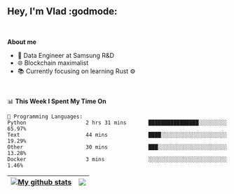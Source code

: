 ## Hey, I'm Vlad :godmode:

<br/>

**About me**
- 💼 Data Engineer at Samsung R&D
- 🌐 Blockchain maximalist
- 📚 Currently focusing on learning Rust :gear:

<br/>

<!--START_SECTION:waka-->
📊 **This Week I Spent My Time On** 

```text
💬 Programming Languages: 
Python                   2 hrs 31 mins       ████████████████░░░░░░░░░   65.97% 
Text                     44 mins             ████░░░░░░░░░░░░░░░░░░░░░   19.29% 
Other                    30 mins             ███░░░░░░░░░░░░░░░░░░░░░░   13.28% 
Docker                   3 mins              ░░░░░░░░░░░░░░░░░░░░░░░░░   1.46%

```


<!--END_SECTION:waka-->


| <a href="https://github.com/anuraghazra/github-readme-stats"><img align="center" src="https://github-readme-stats.vercel.app/api?username=u-hubar&show_icons=true&include_all_commits=true&theme=dark&hide_border=true" alt="My github stats" /></a> | <a href="https://github.com/anuraghazra/github-readme-stats"><img align="center" src="https://github-readme-stats.vercel.app/api/top-langs/?username=u-hubar&layout=compact&theme=dark&hide_border=true" /></a> |
| ------------- | ------------- |
